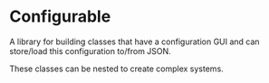 # Configurable
A library for building classes that have a configuration GUI and can store/load this configuration to/from JSON.

These classes can be nested to create complex systems.
